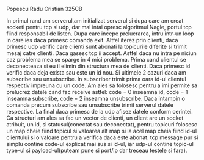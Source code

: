 Popescu Radu Cristian 325CB

In primul rand am serverul,am initializat serverul si dupa care am creat socketi pentru tcp si udp, dar mai intai opresc algoritmul Nagle, portul tcp fiind responsabil de listen. Dupa care incepe prelucrarea, intru intr-un loop in care ies daca primesc comanda exit. Altfel iterez prin clienti, daca primesc udp verific care clienti sunt abonati la topicurile diferite si trimit mesaj catre clienti. Daca gasesc tcp ii accept. Astfel daca nu intra pe niciun caz problema mea se sparge in 4 mici problema. Prima cand clientul se deconecteaza si eu il elimin din structura mea de clienti. Daca primesc id verific daca deja exista sau este un id nou. Si ultimele 2 cazuri daca am subscribe sau unsubscribe. In subscriber trimit prima oara id-ul clientul respectiv impreuna cu un code. Am ales sa folosesc pentru a imi permite sa prelucrez datele cand fac receive astfel: code = 0 inseamna id, code = 1 inseamna subscribe, code = 2 inseamna unsubscribe. Daca intampin o comanda precum subscribe sau unsubscribe trimit serverul datele respective. La final daca primesc de la udp afisez datele conform cerintei. Ca structuri am ales sa fac un vector de clienti, un client are un socket atribuit, un id, si statusul(conectat sau deconectat), pentru topicuri folosesc un map cheie fiind topicul si valoarea alt map si la acel map cheia fiind id-ul clientului si o valoare pentru a verifica daca este abonat. tcp message pur si simplu contine code-ul explicat mai sus si id-ul, iar udp-ul contine topic-ul type-ul si payload-ul(puteam pune si port/ip dar treceau testele si fara).
